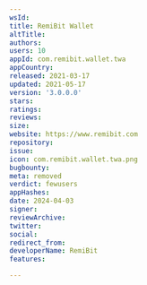 ```yaml
---
wsId: 
title: RemiBit Wallet
altTitle: 
authors: 
users: 10
appId: com.remibit.wallet.twa
appCountry: 
released: 2021-03-17
updated: 2021-05-17
version: '3.0.0.0'
stars: 
ratings: 
reviews: 
size: 
website: https://www.remibit.com
repository: 
issue: 
icon: com.remibit.wallet.twa.png
bugbounty: 
meta: removed
verdict: fewusers
appHashes: 
date: 2024-04-03
signer: 
reviewArchive: 
twitter: 
social: 
redirect_from: 
developerName: RemiBit
features: 

---
```


